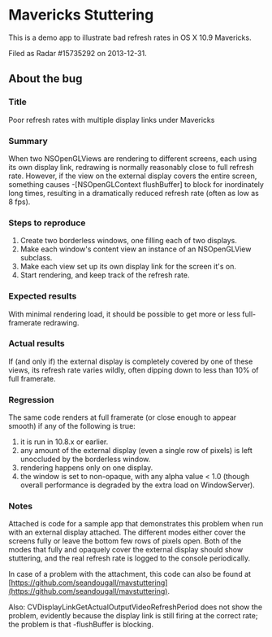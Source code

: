 Mavericks Stuttering
====================

This is a demo app to illustrate bad refresh rates in OS X 10.9 Mavericks.

Filed as Radar #15735292 on 2013-12-31.

## About the bug

### Title

Poor refresh rates with multiple display links under Mavericks

### Summary

When two NSOpenGLViews are rendering to different screens, each using its own display link, redrawing is normally reasonably close to full refresh rate. However, if the view on the external display covers the entire screen, something causes -[NSOpenGLContext flushBuffer] to block for inordinately long times, resulting in a dramatically reduced refresh rate (often as low as 8 fps).

### Steps to reproduce

1) Create two borderless windows, one filling each of two displays.
2) Make each window's content view an instance of an NSOpenGLView subclass.
3) Make each view set up its own display link for the screen it's on.
4) Start rendering, and keep track of the refresh rate.

### Expected results

With minimal rendering load, it should be possible to get more or less full-framerate redrawing.

### Actual results

If (and only if) the external display is completely covered by one of these views, its refresh rate varies wildly, often dipping down to less than 10% of full framerate. 

### Regression

The same code renders at full framerate (or close enough to appear smooth) if any of the following is true:

1) it is run in 10.8.x or earlier.
2) any amount of the external display (even a single row of pixels) is left unoccluded by the borderless window.
3) rendering happens only on one display.
4) the window is set to non-opaque, with any alpha value < 1.0 (though overall performance is degraded by the extra load on WindowServer).

### Notes

Attached is code for a sample app that demonstrates this problem when run with an external display attached. The different modes either cover the screens fully or leave the bottom few rows of pixels open. Both of the modes that fully and opaquely cover the external display should show stuttering, and the real refresh rate is logged to the console periodically.

In case of a problem with the attachment, this code can also be found at [https://github.com/seandougall/mavstuttering](https://github.com/seandougall/mavstuttering).

Also: CVDisplayLinkGetActualOutputVideoRefreshPeriod does not show the problem, evidently because the display link is still firing at the correct rate; the problem is that -flushBuffer is blocking.